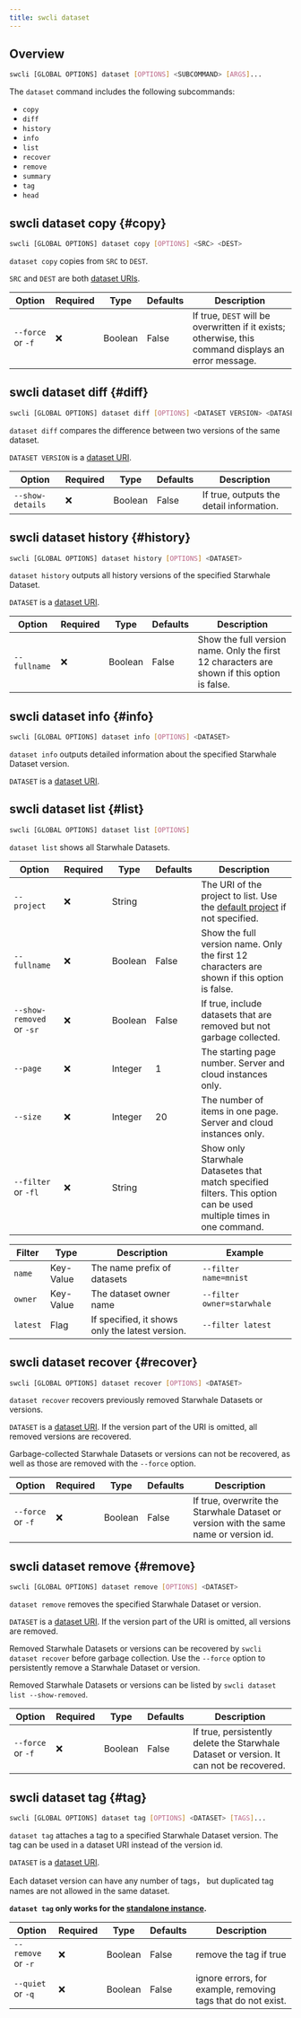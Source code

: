 ```yaml
---
title: swcli dataset
---
```


## Overview

```bash
swcli [GLOBAL OPTIONS] dataset [OPTIONS] <SUBCOMMAND> [ARGS]...
```

The `dataset` command includes the following subcommands:

* `copy`
* `diff`
* `history`
* `info`
* `list`
* `recover`
* `remove`
* `summary`
* `tag`
* `head`

## swcli dataset copy {#copy}

```bash
swcli [GLOBAL OPTIONS] dataset copy [OPTIONS] <SRC> <DEST>
```

`dataset copy` copies from `SRC` to `DEST`.

`SRC` and `DEST` are both [dataset URIs](../../swcli/uri.md#model-dataset-runtime).

| Option | Required | Type | Defaults | Description |
| --- | --- | --- | --- | --- |
| `--force` or `-f` | ❌ | Boolean | False | If true, `DEST` will be overwritten if it exists; otherwise, this command displays an error message. |

## swcli dataset diff {#diff}

```bash
swcli [GLOBAL OPTIONS] dataset diff [OPTIONS] <DATASET VERSION> <DATASET VERSION>
```

`dataset diff` compares the difference between two versions of the same dataset.

`DATASET VERSION` is a [dataset URI](../../swcli/uri.md#model-dataset-runtime).

| Option | Required | Type | Defaults | Description |
| --- | --- | --- | --- | --- |
| `--show-details` | ❌ | Boolean | False | If true, outputs the detail information. |

## swcli dataset history {#history}

```bash
swcli [GLOBAL OPTIONS] dataset history [OPTIONS] <DATASET>
```

`dataset history` outputs all history versions of the specified Starwhale Dataset.

`DATASET` is a [dataset URI](../../swcli/uri.md#model-dataset-runtime).

| Option | Required | Type | Defaults | Description |
| --- | --- | --- | --- | --- |
| `--fullname` | ❌ | Boolean | False | Show the full version name. Only the first 12 characters are shown if this option is false. |

## swcli dataset info {#info}

```bash
swcli [GLOBAL OPTIONS] dataset info [OPTIONS] <DATASET>
```

`dataset info` outputs detailed information about the specified Starwhale Dataset version.

`DATASET` is a [dataset URI](../../swcli/uri.md#model-dataset-runtime).

## swcli dataset list {#list}

```bash
swcli [GLOBAL OPTIONS] dataset list [OPTIONS]
```

`dataset list` shows all Starwhale Datasets.

| Option | Required | Type | Defaults | Description |
| --- | --- | --- | --- | --- |
| `--project` | ❌ | String | | The URI of the project to list. Use the [default project](../../swcli/uri.md#defaultProject) if not specified. |
| `--fullname` | ❌ | Boolean | False | Show the full version name. Only the first 12 characters are shown if this option is false. |
| `--show-removed` or `-sr` | ❌ | Boolean | False | If true, include datasets that are removed but not garbage collected. |
| `--page` | ❌ | Integer | 1 | The starting page number.  Server and cloud instances only. |
| `--size` | ❌ | Integer | 20 | The number of items in one page. Server and cloud instances only. |
| `--filter` or `-fl` | ❌ | String | | Show only Starwhale Datasetes that match specified filters. This option can be used multiple times in one command. |

| Filter | Type | Description | Example |
| --- | --- | --- | --- |
| `name` | Key-Value | The name prefix of datasets | `--filter name=mnist` |
| `owner` | Key-Value | The dataset owner name  | `--filter owner=starwhale` |
| `latest` | Flag | If specified, it shows only the latest version. | `--filter latest` |

## swcli dataset recover {#recover}

```bash
swcli [GLOBAL OPTIONS] dataset recover [OPTIONS] <DATASET>
```

`dataset recover` recovers previously removed Starwhale Datasets or versions.

`DATASET` is a [dataset URI](../../swcli/uri.md#model-dataset-runtime). If the version part of the URI is omitted, all removed versions are recovered.

Garbage-collected Starwhale Datasets or versions can not be recovered, as well as those are removed with the `--force` option.

| Option | Required | Type | Defaults | Description |
| --- | --- | --- | --- | --- |
| `--force` or `-f` | ❌ | Boolean | False | If true, overwrite the Starwhale Dataset or version with the same name or version id. |

## swcli dataset remove {#remove}

```bash
swcli [GLOBAL OPTIONS] dataset remove [OPTIONS] <DATASET>
```

`dataset remove` removes the specified Starwhale Dataset or version.

`DATASET` is a [dataset URI](../../swcli/uri.md#model-dataset-runtime). If the version part of the URI is omitted, all versions are removed.

Removed Starwhale Datasets or versions can be recovered by `swcli dataset recover` before garbage collection. Use the `--force` option to persistently remove a Starwhale Dataset or version.

Removed Starwhale Datasets or versions can be listed by `swcli dataset list --show-removed`.

| Option | Required | Type | Defaults | Description |
| --- | --- | --- | --- | --- |
| `--force` or `-f` | ❌ | Boolean | False | If true, persistently delete the Starwhale Dataset or version. It can not be recovered. |

## swcli dataset tag {#tag}

```bash
swcli [GLOBAL OPTIONS] dataset tag [OPTIONS] <DATASET> [TAGS]...
```

`dataset tag` attaches a tag to a specified Starwhale Dataset version. The tag can be used in a dataset URI instead of the version id.

`DATASET` is a [dataset URI](../../swcli/uri.md#model-dataset-runtime).

Each dataset version can have any number of tags， but duplicated tag names are not allowed in the same dataset.

**`dataset tag` only works for the [standalone instance](../../instances/standalone/index.md).**

| Option | Required | Type | Defaults | Description |
| --- | --- | --- | --- | --- |
| `--remove` or `-r` | ❌ | Boolean | False | remove the tag if true |
| `--quiet` or `-q` | ❌ | Boolean | False | ignore errors, for example, removing tags that do not exist. |
